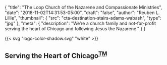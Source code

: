 {
	"title": "The Loop Church of the Nazarene and Compassionate Ministries",
	"date": "2018-11-02T14:31:53-05:00",
	"draft": "false",
	"author": "Reuben L. Lillie",
	"thumbnail": {
		"src": "cta-destination-stairs-adams-wabash",
		"type": "jpg"
	},
	"meta": {
		"description": "We’re a church family and not-for-profit serving the heart of Chicago and following Jesus the Nazarene."
	}
}

<section class="center has-figure">
	{{< svg "logo-color-shadow.svg" "white" >}}
</section>

<section class="center">
	<h2>Serving the Heart of Chicago<sup><abbr title="Trademark">TM</abbr></sup></h2>
</section>
